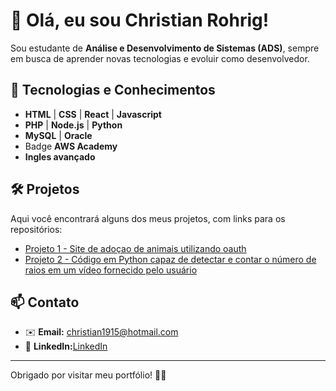 # 👋 Olá, eu sou Christian Rohrig!

Sou estudante de **Análise e Desenvolvimento de Sistemas (ADS)**, sempre em busca de aprender novas tecnologias e evoluir como desenvolvedor.

## 🚀 Tecnologias e Conhecimentos

- **HTML** | **CSS** | **React** | **Javascript**
- **PHP** | **Node.js** | **Python**
- **MySQL** | **Oracle**
- Badge **AWS Academy**
- **Ingles avançado**

## 🛠️ Projetos

Aqui você encontrará alguns dos meus projetos, com links para os repositórios:

- [Projeto 1 - Site de adoçao de animais utilizando oauth](https://github.com/ChristianRohrig/Trabalho2Api.git)
- [Projeto 2 - Código em Python capaz de detectar e contar o número de raios em um vídeo fornecido pelo usuário](https://github.com/seuusuario/projeto2)

## 📫 Contato

- ✉️ **Email:** christian1915@hotmail.com
- 💼 **LinkedIn:**[LinkedIn](https://www.linkedin.com/in/christian-rohrig-417b52319/)

---

Obrigado por visitar meu portfólio! 🚀✨
